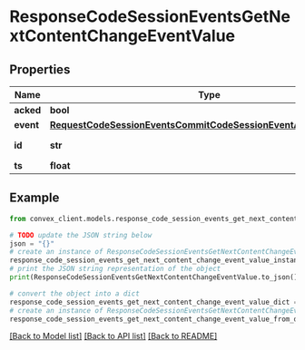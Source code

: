 # ResponseCodeSessionEventsGetNextContentChangeEventValue


## Properties

Name | Type | Description | Notes
------------ | ------------- | ------------- | -------------
**acked** | **bool** |  | 
**event** | [**RequestCodeSessionEventsCommitCodeSessionEventArgsEventOneOf**](RequestCodeSessionEventsCommitCodeSessionEventArgsEventOneOf.md) |  | 
**id** | **str** | ID from table \&quot;codeSessionEvents\&quot; | 
**ts** | **float** |  | 

## Example

```python
from convex_client.models.response_code_session_events_get_next_content_change_event_value import ResponseCodeSessionEventsGetNextContentChangeEventValue

# TODO update the JSON string below
json = "{}"
# create an instance of ResponseCodeSessionEventsGetNextContentChangeEventValue from a JSON string
response_code_session_events_get_next_content_change_event_value_instance = ResponseCodeSessionEventsGetNextContentChangeEventValue.from_json(json)
# print the JSON string representation of the object
print(ResponseCodeSessionEventsGetNextContentChangeEventValue.to_json())

# convert the object into a dict
response_code_session_events_get_next_content_change_event_value_dict = response_code_session_events_get_next_content_change_event_value_instance.to_dict()
# create an instance of ResponseCodeSessionEventsGetNextContentChangeEventValue from a dict
response_code_session_events_get_next_content_change_event_value_from_dict = ResponseCodeSessionEventsGetNextContentChangeEventValue.from_dict(response_code_session_events_get_next_content_change_event_value_dict)
```
[[Back to Model list]](../README.md#documentation-for-models) [[Back to API list]](../README.md#documentation-for-api-endpoints) [[Back to README]](../README.md)



